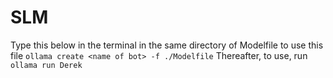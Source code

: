# SLM

Type this below in the terminal in the same directory of Modelfile 
to use this file `ollama create <name of bot> -f ./Modelfile`
Thereafter, to use, run `ollama run Derek`